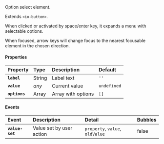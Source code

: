 Option select element.

<io-element-demo element="io-option" properties='{"value": 1, "options": [1,2,3]}'></io-element-demo>

<io-element-demo element="io-option" properties='{"value": 1, "options": [{"value": 1, "label": "one"}, {"value": 2, "label": "two"}, {"value": 3, "label": "three"}]}'></io-element-demo>

Extends `<io-button>`.

When clicked or activated by space/enter key, it expands a menu with selectable options.

When focused, arrow keys will change focus to the nearest focusable element in the chosen direction.

<!-- TODO: document menu events  -->

#### Properties ####

| Property | Type | Description | Default |
|:---------|:-----|:------------|:--------|
| **`label`**   | String   | Label text         | `''`  |
| **`value`**   | _any_    | Current value      | `undefined` |
| **`options`** | Array    | Array with options | `[]` |

#### Events ####

| Event | Description | Detail | Bubbles |
|:------|:------------|:-------|:--------|
| **`value-set`** | Value set by user action | `property`, `value`, `oldValue` | false |
